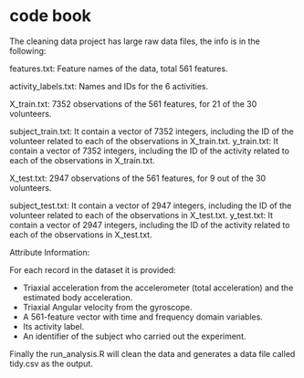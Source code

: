 
# code book

The cleaning data project has large raw data files, the info is in the following:

features.txt: Feature names of the data, total 561 features.

activity_labels.txt: Names and IDs for the 6 activities.

X_train.txt: 7352 observations of the 561 features, for 21 of the 30 volunteers.

subject_train.txt: It contain a vector of 7352 integers, including the ID of the volunteer related to each of the observations in X_train.txt.
y_train.txt: It contain a vector of 7352 integers, including the ID of the activity related to each of the observations in X_train.txt.

X_test.txt: 2947 observations of the 561 features, for 9 out of the 30 volunteers.

subject_test.txt: It contain a vector of 2947 integers, including the ID of the volunteer related to each of the observations in X_test.txt.
y_test.txt: It contain a vector of 2947 integers, including the ID of the activity related to each of the observations in X_test.txt.

Attribute Information:

For each record in the dataset it is provided: 
- Triaxial acceleration from the accelerometer (total acceleration) and the estimated body acceleration. 
- Triaxial Angular velocity from the gyroscope. 
- A 561-feature vector with time and frequency domain variables. 
- Its activity label. 
- An identifier of the subject who carried out the experiment.

Finally the run_analysis.R will clean the data and generates a data file called tidy.csv as the output.
